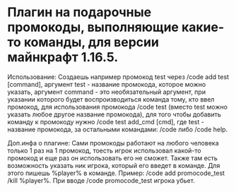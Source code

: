 
# Плагин на подарочные промокоды, выполняющие какие-то команды, для версии майнкрафт 1.16.5.

Использование: Создаешь например промокод test через /code add test [command], аргумент test - название промокода, которое можно указать, аргумент command - это необязательный аргумент, при указании которого будет воспроизводиться команда тому, кто ввел промокод, для использования промокода /code test (вместо test можно указать любое другое название промокода), для того чтобы добавить команду к промокоду нужно /code test add_cmd [cmd], где test - название промокода, за остальными командами: /code либо /code help.

Доп.инфа о плагине: Сами промокоды работают на любого человека только 1 раз на 1 промокод, тоесть игрок использовал какой-то промокод и еще раз он использовать его не сможет.  Также там есть возможность указать ник игрока, который его введет в команде. Для этого пишешь %player% в команде. Пример: /code add promocode_test /kill %player%. При вводе /code promocode_test игрока убьет.
